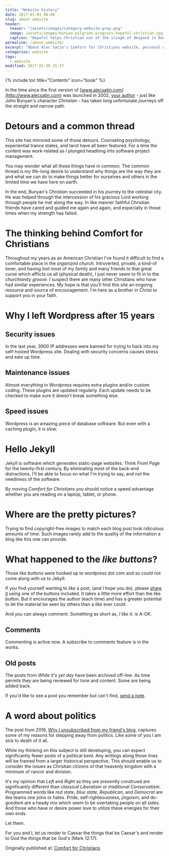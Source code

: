 ```yaml
---
title: "Website history"
date: 2017-01-01 08:00
slug: about-website
header:
  teaser: "/assets/images/category-website-grey.png"
  image: /assets/images/bunyan-pilgrims-progress-hopeful-christian.jpg
  caption: "Hopeful helps Christian out of the slough of despond in Bunyan's *Pilgrim's Progress*."
permalink: /about-website/
excerpt: "About Alec Satin's Comfort for Christians website, personal writings on biblical orthodoxy, living with faith and the spirit of the age."
categories: website
tags:
  - website
modified: 2017-01-30 15:37
---
```

{% include toc title="Contents" icon="book" %}

In the time since the first version of [www.alecsatin.com](http://www.alecsatin.com) was launched in 2002, [your author](/about/) - just like John Bunyan's character *Christian* - has taken long unfortunate journeys off the straight and narrow path.

# Detours and a common thread

This site has mirrored some of those detours.  Counseling psychology, experiential trance states, and tarot have all been featured.  For a time the content was work-related as I plunged headlong into software project management.  

You may wonder what all these things have in common.  The common thread is my life-long desire to understand why things are the way they are and what we can do to make things better for ourselves and others in the limited time we have here on earth.

In the end, Bunyan's *Christian* succeeded in his journey to the celestial city.  He was helped through the intercession of his gracious Lord working through people he met along the way.  In like manner faithful Christian friends have cared and guided me again and again, and especially in those times when my strength has failed.

# The thinking behind Comfort for Christians

Throughout my years as an American Christian I've found it difficult to find a comfortable place in the *organized church*.  Introverted, private, a kind-of loner, and having lost most of my family and many friends to that great curse which afflicts us all (physical death), I just never seem to fit in to the *churchianity groove*. I suspect there are many other Christians who have had  similar experiences.   My hope is that you'll find this site an ongoing resource and source of encouragement. I'm here as a brother in Christ to support you in your faith.

# Why I left Wordpress after 15 years

## Security issues
In the last year, 3900 IP addresses were banned for trying to hack into my self-hosted Wordpress site.  Dealing with security concerns causes stress and eats up time.  

## Maintenance issues
Almost everything in Wordpress requires extra plugins and/or custom coding.  These plugins are updated regularly.  Each update needs to be checked to make sure it doesn't break something else.  

## Speed issues
Wordpress is an amazing piece of database software.  But even with a caching plugin, it is slow.  

# Hello Jekyll

Jekyll is software which generates static-page websites.  Think *Front Page* for the twenty-first century.  By eliminating most of the back-end distractions, I'll be able to focus on what I'm trying to say, and not the neediness of the software.

By moving *Comfort for Christians* you should notice a speed advantage whether you are reading on a laptop, tablet, or phone.

# Where are the pretty pictures?
Trying to find copyright-free images to match each blog post took ridiculous amounts of time.  Such images rarely add to the quality of the information a blog like this one can provide.

# What happened to the *like buttons*?

Those *like buttons* were hooked up to wordpress dot com and so could not come along with us to Jekyll.

If you find yourself wanting to *like* a post, (and I hope you do), please [share it](#share) using one of the buttons included.  It takes a little more effort than the like button.  But it encourages the author (each time) and has a greater potential to let the material be seen by others than a *like* ever could.

And you can always comment.  Something as short as, *I like it.* is A-OK.

## Comments

Commenting is active now.  A subscribe to comments feature is in the works. 

## Old posts
The posts from *While it's yet day* have been archived off-line.  As time permits they are being reviewed for tone and content.  Some are being added back.

If you'd like to see a post you remember but can't find, [send a note](/contact/).  

# A word about politics

The post from 2016, [Why I unsubscribed from my friend's blog](/memoirs/why-i-unsubscribed-from-my-friends-blog/), captures some of my reasons for stepping away from politics.  Like some of you I am sick to death of it all.

While my thinking on this subject is still developing, you can expect significantly fewer posts of a political bent.  Any writings along those lines will be framed from a larger historical perspective.  This should enable us to consider the issues as Christian citizens of that heavenly kingdom with a minimum of rancor and division.

It's my opinion that *Left* and *Right* as they are presently construed are significantly different than *classical Liberalism* or *traditional Conservatism*.  Programmed words like *red state*, *blue state*, *Republican*, and *Democrat* are like teams one joins or hates.  Pride, self-righteousness, jingoism, and do-goodism are a heady mix which seem to be overtaking people on all sides.  And those who have or desire power love to utilize these energies for their own ends.  

Let them.  

For you and I, let us render to Caesar the things that be Caesar's and render to God the things that be God's (Mark 12:17).

<div>Originally published at: <a href='http://www.alecsatin.com/'>Comfort for Christians</a></div>
